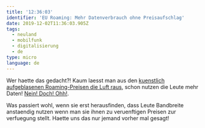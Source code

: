 ```yaml
---
title: '12:36:03'
identifier: 'EU Roaming: Mehr Datenverbrauch ohne Preisaufschlag'
date: 2019-12-02T11:36:03.905Z
tags:
  - neuland
  - mobilfunk
  - digitalisierung
  - de
type: micro
language: de
---
```

Wer haette das gedacht?! Kaum laesst man aus den [kuenstlich aufgeblasenen Roaming-Preisen die Luft raus](https://www.golem.de/news/eu-roaming-ohne-preisaufschlag-zwoelfmal-mehr-mobile-datennutzung-1912-145297.html), schon nutzen die Leute mehr Daten! [Nein! Doch! Ohh!](https://www.youtube.com/watch?v=w4aLThuU008).

Was passiert wohl, wenn sie erst herausfinden, dass Leute Bandbreite anstaendig nutzen wenn man sie ihnen zu veruenftigen Preisen zur verfuegung stellt. Haette uns das nur jemand vorher mal gesagt!
